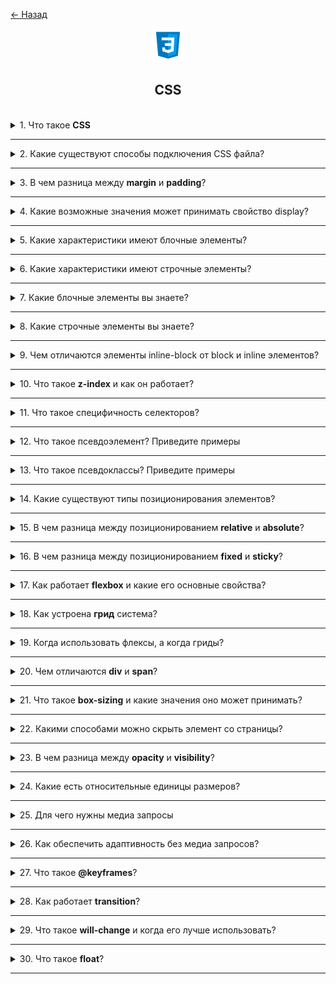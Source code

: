 <a href="./README.md">← Назад</a>

<div align="center">
  <img src="../../assets/icons/icons-for-titles/css.png">
  <h2>CSS</h2>
</div>
<br />

<details>
<summary><span>1. Что такое <b>CSS</b></span></summary>
<br />

CSS (Cascading Style Sheets - Каскадные таблицы стилей) - это язык таблиц стилей, используемый для описания представления HTML-документов. Он определяет, как элементы должны отображаться на экране, управляя макетом, цветами, шрифтами, интервалами и другими визуальными аспектами веб-страниц.

</details>

---

<details>
<summary><span>2. Какие существуют способы подключения CSS файла?</span></summary>
<br />

Существует три способа включения CSS в HTML-документ:

1. **Внешний CSS**

   В HTML:

   ```html
   <link rel="stylesheet" href="styles.css" />
   ```

   В React:

   ```jsx
   import './styles.css';
   ```

   Основные преимущества:

   - Размещается в секции `<head>` (HTML) или в начале файла компонента (React)
   - Наиболее удобный подход для поддержки
   - Может кэшироваться браузерами
   - Один файл может использоваться для нескольких страниц/компонентов

2. **Внутренний CSS**

   В HTML:

   ```html
   <style>
   	body {
   		background-color: white;
   	}
   </style>
   ```

   В Vue:

   ```vue
   <style>
   .component {
   	background-color: white;
   }
   </style>
   ```

   - Размещается в секции `<head>` (HTML) или внутри файла компонента (Vue)
   - Стили применяются только к конкретной HTML-странице/компоненту
   - Увеличивает размер страницы и время загрузки

3. **Встроенный CSS**
   ```html
   <p style="color: blue; font-size: 16px;">Это параграф</p>
   ```
   - Применяется непосредственно к отдельным HTML-элементам
   - Наивысшая специфичность
   - Сложнее поддерживать
   - Смешивает содержимое с представлением

</details>

---

<details>
<summary><span>3. В чем разница между <b>margin</b> и <b>padding</b>?</span></summary>
<br />

- **Padding** - это пространство внутри элемента между его содержимым и границей
- **Margin** - это пространство снаружи элемента, которое создает расстояние от других элементов

</details>

---

<details>
<summary><span>4. Какие возможные значения может принимать свойство display?</span></summary>
<br />

Наиболее часто используемые значения display:

- block
- inline
- inline-block
- none
- flex
- grid
- table
- inherit
- initial

</details>

---

<details>
<summary><span>5. Какие характеристики имеют блочные элементы?</span></summary>
<br />

- Начинаются с новой строки
- По умолчанию занимают всю доступную ширину
- Можно задавать размеры с помощью свойств width и height
- Можно центрировать с помощью margin: auto
- Учитывают свойства margin и padding
- Могут содержать другие блочные и строчные элементы

</details>

---

<details>
<summary><span>6. Какие характеристики имеют строчные элементы?</span></summary>
<br />

- Располагаются в потоке текста в одну строку
- Занимают только ширину своего содержимого
- Нельзя задать width и height
- Можно выравнивать по горизонтали с помощью text-align
- Вертикальные margin не работают
- Учитываются только горизонтальные padding и margin
- Могут содержать только другие строчные элементы
- Line-height влияет на вертикальное расстояние

</details>

---

<details>
<summary><span>7. Какие блочные элементы вы знаете?</span></summary>
<br />

Распространенные блочные элементы:

- `<div>` - универсальный контейнер
- `<p>` - параграф
- `<h1>` до `<h6>` - заголовки
- `<section>` - контейнер секции
- `<article>` - контейнер статьи
- `<header>` - контейнер шапки
- `<footer>` - контейнер подвала
- `<form>` - контейнер формы
- `<ul>`, `<ol>` - списки
- `<li>` - элемент списка
- `<main>` - основное содержимое
- `<nav>` - контейнер навигации
- `<aside>` - боковое содержимое
- `<blockquote>` - цитируемый контент

</details>

---

<details>
<summary><span>8. Какие строчные элементы вы знаете?</span></summary>
<br />

Распространенные строчные элементы:

- `<span>` - универсальный строчный контейнер
- `<img>` - изображение
- `<a>` - гиперссылка
- `<label>` - метка формы
- `<input>` - поле ввода формы
- `<button>` - кнопка
- `<code>` - фрагмент кода
- `<br>` - перенос строки
- `<b>` - жирный текст
- `<strong>` - сильное выделение
- `<i>` - курсивный текст
- `<em>` - выделенный текст
- `<small>` - уменьшенный текст
- `<sub>` - нижний индекс
- `<sup>` - верхний индекс

</details>

---

<details>
<summary><span>9. Чем отличаются элементы inline-block от block и inline элементов?</span></summary>
<br />

Основные характеристики элементов inline-block:

- Сочетают особенности блочных и строчных элементов
- Располагаются в потоке текста как строчные элементы
- Не создают принудительный перенос строки как строчные элементы
- Могут иметь width, height, margins и padding как блочные элементы
- Применяются как вертикальные, так и горизонтальные margins/padding
- По умолчанию не занимают всю ширину родителя
- Несколько элементов могут располагаться рядом, если позволяет пространство

</details>

---

<details>
<summary><span>10. Что такое <b>z-index</b> и как он работает?</span></summary>
<br />

Это свойство определяет порядок наложения элементов по оси Z (глубина), определяя, какие элементы отображаются поверх других. Работает только для элементов с position: relative, absolute, fixed или sticky.

- Чем выше значение z-index, тем ближе элемент к пользователю
- Чем ниже значение, тем дальше элемент
- Если z-index не задан, элементы располагаются в порядке их появления в коде
</details>

---

<details>
<summary><span>11. Что такое специфичность селекторов?</span></summary>
<br />

Это определенный вес, по которому браузер определяет приоритет стилей, когда к одному элементу применяются несколько правил. Чем выше специфичность, тем выше приоритет стиля

Если два или более селектора конфликтуют, браузер выбирает тот, у которого больший вес. Если специфичность одинакова, применяется правило, написанное позже в коде

Специфичность селектора можно представить как кортеж из трех чисел, где:

- Первое значение - количество ID-селекторов (наивысший приоритет)
- Второе значение - сумма классов, атрибутов и псевдоклассов
- Третье значение - количество тегов и псевдоэлементов

</details>

---

<details>
<summary><span>12. Что такое псевдоэлемент? Приведите примеры</span></summary>
<br />

Псевдоэлемент в CSS позволяет стилизовать часть элемента без изменения HTML-разметки.

Наиболее часто используемые:

- `::before` - добавляет содержимое перед элементом
- `::after` - добавляет содержимое после элемента
- `::first-letter` - стилизует первую букву текста
- `::first-line` - стилизует первую строку текста

</details>

---

<details>
<summary><span>13. Что такое псевдоклассы? Приведите примеры</span></summary>
<br />

Это способ применения стилей к элементу на основе его состояния или положения в DOM, без добавления классов или атрибутов в HTML

Основные псевдоклассы:

- `:hover` – применяется при наведении курсора на элемент
- `:focus` – активируется, когда элемент получает фокус (например, при клике в поле ввода)
- `:active` – когда элемент активен (нажат)
- `:checked` – применяется к отмеченному чекбоксу или радиокнопке
- `:first-child` / `:last-child` – стилизует первый или последний дочерний элемент
- `:nth-child(n)` – выбирает определенный дочерний элемент среди соседних (например, второй элемент в списке)
- `:disabled` – используется для отключенных элементов формы

</details>

---

<details>
<summary><span>14. Какие существуют типы позиционирования элементов?</span></summary>
<br />

- `static`
- `relative`
- `absolute`
- `fixed`
- `sticky`

</details>

---

<details>
<summary><span>15. В чем разница между позиционированием <b>relative</b> и <b>absolute</b>?</span></summary>
<br />

- `relative` — элемент остается в потоке документа, но может быть смещен относительно своего исходного положения
- `absolute` — элемент удаляется из потока документа и позиционируется относительно ближайшего родителя с позиционированием **fixed**, **relative** или **absolute**

</details>

---

<details>
<summary><span>16. В чем разница между позиционированием <b>fixed</b> и <b>sticky</b>?</span></summary>
<br />

- `fixed` — элемент привязывается относительно окна браузера и остается на месте даже при прокрутке всей страницы.

- `sticky` — элемент ведет себя как relative до тех пор, пока не достигнет указанной через top, left и т.д. позиции. Затем он прилипает к этой позиции внутри своего родителя и остается там до конца области родителя, не выходя за его пределы.

</details>

---

<details>
<summary><span>17. Как работает <b>flexbox</b> и какие его основные свойства?</span></summary>
<br />

Это инструмент CSS для удобного расположения элементов на странице, который использется для создания адаптивных интерфейсов и центровки элементов.
<br /><br />

Flexbox использует **две оси**, которые помогают управлять расположением элементов:

1. **Главная ось (Main Axis)** — направление, вдоль которого расположены элементы
   - Определяется свойством `flex-direction`
   - Может быть **горизонтальной** (`row`) или **вертикальной** (`column`)
2. **Поперечная ось (Cross Axis)** — перпендикулярна главной, отвечает за выравнивание элементов
   - Управляется через `align-items` и `align-content`

---

### **Выравнивание вдоль главной оси (`justify-content`)**

Используется для управления расположением элементов **по горизонтали** (если `flex-direction: row`) или **по вертикали** (если `flex-direction: column`):

- `flex-start` — элементы прижаты к началу
- `flex-end` — прижаты к концу
- `center` — центрируются
- `space-between` — распределяются равномерно **без промежутков по краям**
- `space-around` — равномерное распределение с **промежутками по бокам**
- `space-evenly` — полностью равномерное распределение, включая края

---

### **Выравнивание вдоль поперечной оси (`align-items`)**

Отвечает за расположение элементов **перпендикулярно главной оси**:

- `stretch` (по умолчанию) — элементы растягиваются по высоте контейнера
- `flex-start` — прижаты к началу поперечной оси
- `flex-end` — прижаты к концу
- `center` — центрируются
- `baseline` — выравниваются по базовой линии текста

---

### 🔹 **Дополнительные команды Flexbox**

- **`flex-direction`** — задаёт направление расположения элементов (`row`, `column`, `row-reverse`, `column-reverse`, `inherit`, `initial`, `unset`).
- **`flex-wrap`** — управляет переносом строк (`nowrap`, `wrap`, `wrap-reverse`, `inherit`, `initial`, `unset`).
- **`flex-flow`** — объединяет `flex-direction` и `flex-wrap` (например, `row wrap`, `column nowrap`).
- **`flex-shrink`** — определяет степень уменьшения элементов (`0` — не сжимается, `1` — стандартное сжатие).
- **`flex-grow`** — регулирует увеличение элементов (`0` — не увеличивается, `1+` — степень увеличения).
- **`flex-basis`** — задаёт начальный размер (`auto`, `100px`, `25%`).
- **`order`** — меняет порядок отображения (`-1`, `0`, `1`, `2` и т. д.).
- **`align-self`** — индивидуальное выравнивание (`auto`, `flex-start`, `flex-end`, `center`, `baseline`, `stretch`).
- **`align-content`** — управляет расположением строк (`flex-start`, `flex-end`, `center`, `space-between`, `space-around`, `stretch`).
- **`justify-content`** — контролирует расположение элементов вдоль главной оси (`flex-start`, `flex-end`, `center`, `space-between`, `space-around`, `space-evenly`).

</details>

---

<details>
<summary><span>18. Как устроена <b>грид</b> система?</span></summary>
<br />

Это инструмент для создания сложных макетов, который позволяет работать с сетками из строк и колонок. В отличие от Flexbox, который управляет элементами вдоль одной оси, **Grid** организует контент в **двумерной** структуре.

### **Основные свойства сетки (`grid-container`)**

Используются на родительском элементе (`display: grid;`):

- **`grid-template-columns`** — задаёт количество и ширину колонок (`100px 200px 1fr`).
- **`grid-template-rows`** — определяет высоту строк (`50px auto 1fr`).
- **`grid-template-areas`** — задаёт именованные области (`"header header" "sidebar main" "footer footer"`).
- **`grid-template`** — объединяет `grid-template-rows`, `grid-template-columns` и `grid-template-areas` в одном свойстве.
- **`grid-gap` / `gap`** — задаёт расстояние между элементами (`10px`, `20px`).
- **`justify-items`** — управляет выравниванием внутри **ячеек** (`start`, `end`, `center`, `stretch`).
- **`align-items`** — задаёт вертикальное выравнивание внутри **ячеек** (`start`, `end`, `center`, `stretch`).
- **`justify-content`** — распределяет всю сетку вдоль **главной оси** (`start`, `end`, `center`, `space-between`, `space-around`, `space-evenly`).
- **`align-content`** — распределяет всю сетку по **поперечной оси** (как `justify-content`, но вертикально).
  <br /><br />

### **Свойства элементов сетки (`grid-item`)**

Используются на дочерних элементах внутри `grid-container`:

- **`grid-column-start` / `grid-column-end`** — определяет, с какого столбца начинается и заканчивается элемент (`2 / 4`).
- **`grid-row-start` / `grid-row-end`** — задаёт строки (`1 / 3`).
- **`grid-area`** — объединяет `row` и `column` (`1 / 2 / 3 / 4`).
- **`justify-self`** — управляет горизонтальным расположением элемента (`start`, `end`, `center`, `stretch`).
- **`align-self`** — регулирует вертикальное положение элемента (`start`, `end`, `center`, `stretch`).
  <br /><br />

### 🔹 **Автоматическое размещение (`auto-fill`, `auto-fit`)**

- **`grid-template-columns: repeat(auto-fill, minmax(150px, 1fr));`**
- **`grid-template-columns: repeat(auto-fit, minmax(150px, 1fr));`**

✔ `auto-fill` **заполняет сетку максимально возможным количеством колонок**.  
✔ `auto-fit` **изменяет размер колонок так, чтобы они заполняли доступное пространство**.

</details>

---

<details>
<summary><span>19. Когда использовать флексы, а когда гриды?</span></summary>
<br />

**Flexbox** — инструмент для одноосного управления элементами, идеально подходит для расположения компонентов **по горизонтали или вертикали**.  
**Grid** — мощная система для двумерных макетов, где нужно **располагать элементы и в строках, и в колонках**.

Выбор зависит от задачи: если нужна гибкость вдоль одной оси — **Flexbox**, если нужна структурированная сетка — **Grid**.

</details>

---

<details>
<summary><span>20. Чем отличаются <b>div</b> и <b>span</b></span>?</summary>
<br />

- `div` — блочный элемент, используется для группировки контента и создания структурных блоков
- `span` — строчный элемент, применяется для выделения отдельных частей текста или стилизации внутри строки

</details>

---

<details>
<summary><span>21. Что такое <b>box-sizing</b> и какие значения оно может принимать?</span></summary>
<br />

**`box-sizing`** — это CSS-свойство, которое определяет, как рассчитываются размеры элемента, включая ширину и высоту.

### **Доступные значения**

- **`content-box`** (по умолчанию) — размеры элемента считаются **без учёта** `padding` и `border`.
- **`border-box`** — **все** внутренние отступы (`padding`) и границы (`border`) включаются в указанную `width` и `height`.

</details>

---

<details>
<summary><span>22. Какими способами можно скрыть элемент со страницы?</span></summary>
<br />

Существует несколько способов скрыть элемент:

- **`display: none`** — полностью удаляет элемент из потока документа, он не занимает место
- **`visibility: hidden`** — элемент невидим, но занимает место на странице
- **`opacity: 0`** — делает элемент полностью прозрачным, но он остается кликабельным
- **`width: 0; height: 0`** — схлопывает элемент до нулевых размеров
- **`position: absolute; left: -9999px`** — перемещает элемент далеко за пределы экрана
- **`clip-path: polygon(0 0)`** — обрезает элемент до невидимой точки

Каждый метод имеет свои особенности:

- `display: none` не анимируется
- `visibility` и `opacity` можно анимировать
- `opacity` сохраняет интерактивность элемента
- `position: absolute` может повлиять на производительность

</details>

---

<details>
<summary><span>23. В чем разница между <b>opacity</b> и <b>visibility</b>?</span></summary>
<br />

- **`opacity`** управляет уровнем прозрачности, может быть **анимировано** и сохраняет элемент **интерактивным** (кликабельным, доступным для событий)
- **`visibility`** просто скрывает элемент, но он остаётся в потоке документа и **не реагирует на события**. Анимация `visibility` невозможна через `transition`

</details>

---

<details>
<summary><span>24. Какие есть относительные единицы размеров?</span></summary>
<br />

- **`em`** — зависит от размера шрифта родительского элемента.
- **`rem`** — зависит от размера шрифта корневого элемента (`html`).
- **`%`** — процентное значение относительно родительского элемента.
- **`vh`** — процент от высоты видимой области (`viewport height`).
- **`vw`** — процент от ширины видимой области (`viewport width`).
- **`vmin`** — процент от меньшего измерения (`vh` или `vw`).
- **`vmax`** — процент от большего измерения (`vh` или `vw`).
- **`ex`** — зависит от высоты строчной буквы `x` текущего шрифта.
- **`ch`** — зависит от ширины символа `0` текущего шрифта.

</details>

---

<details>
<summary><span>25. Для чего нужны медиа запросы</span></summary>
<br />

Медиа запросы (media queries) позволяют применять разные стили в зависимости от характеристик устройства (ширина экрана, ориентация, тип устройства и т.д.). Это основной инструмент для создания адаптивного дизайна.

</details>

---

<details>
<summary><span>26. Как обеспечить адаптивность без медиа запросов?</span></summary>
<br />

- **Flexbox и Grid** — гибкие макеты, адаптирующиеся к доступному пространству.
- **Относительные единицы (`em`, `rem`, `%`, `vh`, `vw`)** — масштабируются в зависимости от контейнера или экрана.
- **`max-width` и `min-width`** — предотвращают слишком большие или маленькие размеры элементов.
- **`clamp()`** — задаёт динамический диапазон значений (`clamp(200px, 50%, 600px)`).
- **`auto` вместо фиксированных размеров** — элементы подстраиваются под контент.
- **`fit-content`** — используется для адаптивной ширины (`width: fit-content;`).
- **`calc()`** — позволяет комбинировать размеры (`width: calc(100% - 50px);`).
- **`aspect-ratio`** — поддерживает правильные пропорции без медиазапросов (`aspect-ratio: 16/9;`).
- **CSS `container queries` (в современных браузерах)** — адаптация к размеру родительского блока.

</details>

---

<details>
<summary><span>27. Что такое <b>@keyframes</b>?</span></summary>
<br />

`@keyframes` - это CSS правило, которое позволяет создавать анимации, определяя последовательность стилей в заданных точках анимации. Используется совместно со свойством `animation` для применения анимации к элементам.

Основные свойства анимации:

- **`animation-name`** (имя_анимации) - задает имя @keyframes анимации
- **`animation-duration`** (время в секундах/миллисекундах) - длительность анимации
- **`animation-timing-function`** (linear, ease, ease-in, ease-out, ease-in-out, steps()) - функция расчета промежуточных значений
- **`animation-delay`** (время в секундах/миллисекундах) - задержка перед началом анимации
- **`animation-iteration-count`** (число или infinite) - количество повторений анимации
- **`animation-direction`** (normal, reverse, alternate, alternate-reverse) - направление воспроизведения
- **`animation-fill-mode`** (none, forwards, backwards, both) - состояние элемента до и после анимации
- **`animation-play-state`** (running, paused) - состояние воспроизведения анимации

</details>

---

<details>
<summary><span>28. Как работает <b>transition</b>?</span></summary>
<br />

`transition` - это CSS свойство для плавного перехода между значениями других свойств. Основные параметры:

- **`transition-property`** - анимируемое свойство
- **`transition-duration`** - длительность перехода
- **`transition-timing-function`** - функция перехода
- **`transition-delay`** - задержка перед началом

Пример: `transition: all 0.3s ease;`

</details>

---

<details>
<summary><span>29. Что такое <b>will-change</b> и когда его лучше использовать?</span></summary>
<br />

Это CSS-свойство, которое сообщает браузеру, какие свойства скорее всего изменятся, чтобы он заранее оптимизировал их рендеринг.

Используется для оптимизации рендеринга сложных анимаций, но применять его следует точечно, чтобы избежать лишней нагрузки на браузер.

</details>

---

<details>
<summary><span>30. Что такое <b>float</b>?</span></summary>
<br />

Это CSS свойство, которое позволяет элементу "плавать" по левому или правому краю своего контейнера, при этом текст и встроенные элементы обтекают его.
<br /><br />

Основные значения:

- `left` - элемент плавает у левого края
- `right` - элемент плавает у правого края
- `none` - отключает обтекание (значение по умолчанию)
  <br /><br />

Важные особенности:

- Плавающие элементы выпадают из потока документа
- Родительский контейнер может "схлопнуться" если содержит только плавающие элементы
- Для очистки обтекания используется свойство `clear`

</details>

---

<!--
В чем минусы табличной верстки?
Разница между css переменными и препроцессорными переменными?
В чем различие между responsive от apadtive?
что такое css reset и normalize
 -->

<!--
<details>
<summary><span></span></summary>
<br />

</details>

--- -->
